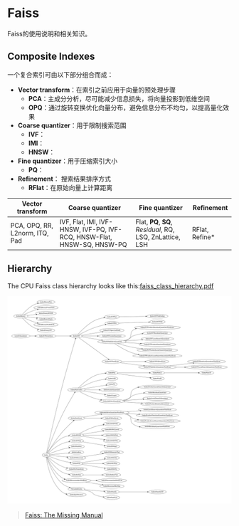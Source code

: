 # Faiss

Faiss的使用说明和相关知识。

## Composite Indexes

一个复合索引可由以下部分组合而成：

- **Vector transform**：在索引之前应用于向量的预处理步骤
  - **PCA**：主成分分析，尽可能减少信息损失，将向量投影到低维空间
  - **OPQ**：通过旋转变换优化向量分布，避免信息分布不均匀，以提高量化效果
- **Coarse quantizer**：用于限制搜索范围
  - **IVF**：
  - **IMI**：
  - **HNSW**：
- **Fine quantizer**：用于压缩索引大小
  - **PQ**：
- **Refinement**： 搜索结果排序方式
  - **RFlat**：在原始向量上计算距离
  
| **Vector transform** | **Coarse quantizer** | **Fine quantizer** | **Refinement** |
|----------------------|----------------------|--------------------|---------------|
| PCA, OPQ, RR, L2norm, ITQ, Pad | IVF, Flat, IMI, IVF-HNSW, IVF-PQ, IVF-RCQ, HNSW-Flat, HNSW-SQ, HNSW-PQ | Flat, **PQ**, **SQ**, *Residual*, RQ, LSQ, ZnLattice, LSH | RFlat, Refine* |

## Hierarchy

The CPU Faiss class hierarchy looks like this:[faiss_class_hierarchy.pdf](https://github.com/facebookresearch/faiss/wiki/faiss_class_hierarchy.pdf)

![Faiss Class Hierarchy](./img/faiss_class_hierarchy.svg)

> [Faiss: The Missing Manual](https://www.pinecone.io/learn/series/faiss/)